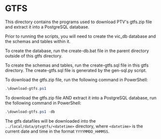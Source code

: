 # GTFS

This directory contains the programs used to download PTV's gtfs.zip file and extract it into a PostgreSQL database.

Prior to running the scripts, you will need to create the vic_db database and the schemas and tables within it. 

To create the database, run the create-db.bat file in the parent directory outside of this gtfs directory.

To create the schemas and tables, run the create-gtfs.sql file in this gtfs directory. The create-gtfs.sql file is generated by the gen-sql.py script.

To download the gtfs.zip file, run the following command in PowerShell:
```powershell
.\download-gtfs.ps1
```

To download the gtfs.zip file AND extract it into a PostgreSQL database, run the following command in PowerShell:
```powershell
.\download-gtfs.ps1 -db
```

The gtfs datafiles will be downloaded into the `../local/data/ptvgtfs/<datetime>` directory, where `<datetime>` is the current date and time in the format `YYYYMMDD_HHMMSS`.